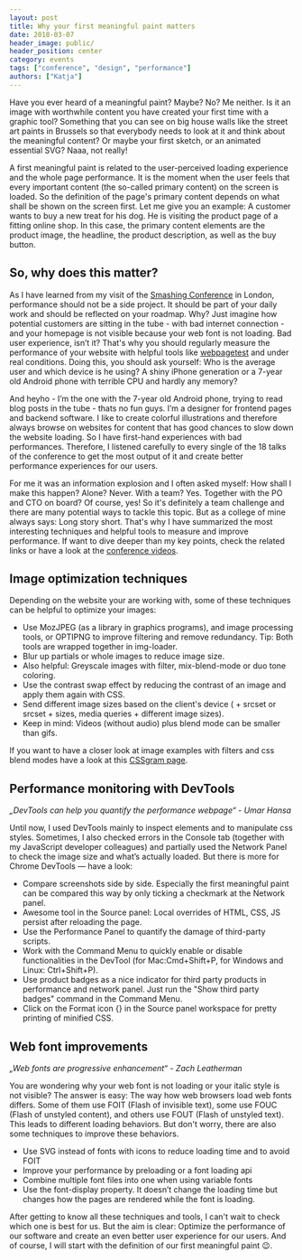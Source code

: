 ```yaml
---
layout: post
title: Why your first meaningful paint matters
date: 2018-03-07
header_image: public/
header_position: center
category: events
tags: ["conference", "design", "performance"]
authors: ["Katja"]
---
```


Have you ever heard of a meaningful paint?
Maybe?
No?
Me neither.
Is it an image with worthwhile content you have created your first time with a graphic tool?
Something that you can see on big house walls like the street art paints in Brussels so that everybody needs to look at it and think about the meaningful content?
Or maybe your first sketch, or an animated essential SVG?
Naaa, not really!

A first meaningful paint is related to the user-perceived loading experience and the whole page performance.
It is the moment when the user feels that every important content (the so-called primary content) on the screen is loaded.
So the definition of the page's primary content depends on what shall be shown on the screen first.
Let me give you an example:
A customer wants to buy a new treat for his dog.
He is visiting the product page of a fitting online shop.
In this case, the primary content elements are the product image, the headline, the product description, as well as the buy button.

## So, why does this matter?

As I have learned from my visit of the [Smashing Conference](https://smashingconf.com/london-2018/) in London, performance should not be a side project.
It should be part of your daily work and should be reflected on your roadmap.
Why?
Just imagine how potential customers are sitting in the tube - with bad internet connection - and your homepage is not visible because your web font is not loading.
Bad user experience, isn’t it?
That's why you should regularly measure the performance of your website with helpful tools like [webpagetest](https://www.webpagetest.org/) and under real conditions.
Doing this, you should ask yourself: Who is the average user and which device is he using?
A shiny iPhone generation or a 7-year old Android phone with terrible CPU and hardly any memory?

And heyho - I’m the one with the 7-year old Android phone, trying to read blog posts in the tube - thats no fun guys.
I’m a designer for frontend pages and backend software.
I like to create colorful illustrations and therefore always browse on websites for content that has good chances to slow down the website loading.
So I have first-hand experiences with bad performances.
Therefore, I listened carefully to every single of the 18 talks of the conference to get the most output of it and create better performance experiences for our users.

For me it was an information explosion and I often asked myself: How shall I make this happen?
Alone?
Never.
With a team?
Yes.
Together with the PO and CTO on board?
Of course, yes!
So it's definitely a team challenge and there are many potential ways to tackle this topic.
But as a college of mine always says: Long story short.
That's why I have summarized the most interesting techniques and helpful tools to measure and improve performance.
If want to dive deeper than my key points, check the related links or have a look at the [conference videos](https://smashingconf.com/london-2018/).

## Image optimization techniques

Depending on the website your are working with, some of these techniques can be helpful to optimize your images:

* Use MozJPEG (as a library in graphics programs), and image processing tools, or OPTIPNG to improve filtering and remove redundancy. Tip: Both tools are wrapped together in img-loader.
* Blur up partials or whole images to reduce image size.
* Also helpful: Greyscale images with filter, mix-blend-mode or duo tone coloring.
* Use the contrast swap effect by reducing the contrast of an image and apply them again with CSS.
* Send different image sizes based on the client's device (<picture> + srcset or srcset + sizes, media queries + different image sizes).
* Keep in mind: Videos (without audio) plus blend mode can be smaller than gifs.

If you want to have a closer look at image examples with filters and css blend modes have a look at this [CSSgram page](una.im/CSSgram).

## Performance monitoring with DevTools

_„DevTools can help you quantify the performance webpage“ - Umar Hansa_

Until now, I used DevTools mainly to inspect elements and to manipulate css styles.
Sometimes, I also checked errors in the Console tab (together with my JavaScript developer colleagues) and partially used the Network Panel to check the image size and what’s actually loaded.
But there is more for Chrome DevTools — have a look:

* Compare screenshots side by side. Especially the first meaningful paint can be compared this way by only ticking a checkmark at the Network panel.
* Awesome tool in the Source panel: Local overrides of HTML, CSS, JS persist after reloading the page.
* Use  the Performance Panel to quantify the damage of third-party scripts.
* Work with the Command Menu to quickly enable or disable functionalities in the DevTool (for Mac:Cmd+Shift+P, for Windows and Linux: Ctrl+Shift+P).
* Use product badges as a nice indicator for third party products in performance and network panel. Just run the "Show third party badges" command in the Command Menu.
* Click on the Format icon {} in the Source panel workspace for pretty printing of minified CSS.

## Web font improvements

_„Web fonts are progressive enhancement“ - Zach Leatherman_

You are wondering why your web font is not loading or your italic style is not visible?
The answer is easy: The way how web browsers load web fonts differs.
Some of them use FOIT (Flash of invisible text), some use FOUC (Flash of unstyled content), and others use FOUT (Flash of unstyled text).
This leads to different loading behaviors.
But don't worry, there are also some techniques to improve these behaviors.

* Use SVG instead of fonts with icons to reduce loading time and to avoid FOIT
* Improve your performance by preloading or a font loading api
* Combine multiple font files into one when using variable fonts
* Use the font-display property. It doesn’t change the loading time but changes how the pages are rendered while the font is loading.

After getting to know all these techniques and tools, I can't wait to check which one is best for us.
But the aim is clear: Optimize the performance of our software and create an even better user experience for our users.
And of course, I will start with the definition of our first meaningful paint 😉.
